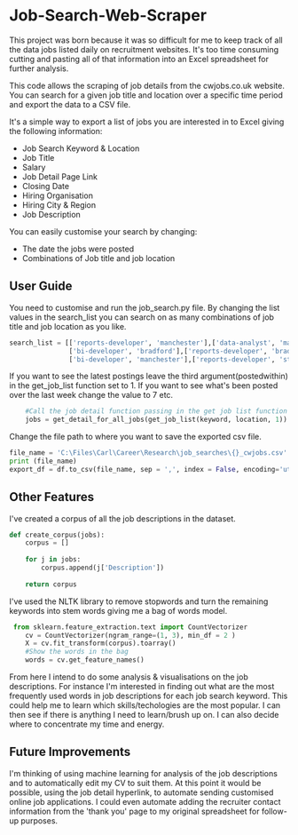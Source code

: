 # Job-Search-Web-Scraper

This project was born because it was so difficult for me to keep track of all the data jobs listed daily on recruitment websites.
It's too time consuming cutting and pasting all of that information into an Excel spreadsheet for further analysis.

This code allows the scraping of job details from the cwjobs.co.uk website. You can search for a given job title and location over a specific time period and export the data to a CSV file.

It's a simple way to export a list of jobs you are interested in to Excel giving the following information:
* Job Search Keyword & Location
* Job Title 
* Salary
* Job Detail Page Link
* Closing Date
* Hiring Organisation
* Hiring City & Region
* Job Description

You can easily customise your search by changing:
* The date the jobs were posted
* Combinations of Job title and job location

## User Guide
You need to customise and run the job_search.py file. By changing the list values in the search_list you can search on as many combinations of job title and job location as you like.
```Python
search_list = [['reports-developer', 'manchester'],['data-analyst', 'manchester'],
               ['bi-developer', 'bradford'],['reports-developer', 'bradford'],
               ['bi-developer', 'manchester'],['reports-developer', 'stoke-on-trent']]
```
If you want to see the latest postings leave the third argument(postedwithin) in the get_job_list function set to 1. If you want to see what's been posted over the last week change the value to 7 etc.
```Python
    #Call the job detail function passing in the get job list function
    jobs = get_detail_for_all_jobs(get_job_list(keyword, location, 1))
```
Change the file path to where you want to save the exported csv file.
```Python
file_name = 'C:\Files\Carl\Career\Research\job_searches\{}_cwjobs.csv'.format(today)
print (file_name)
export_df = df.to_csv(file_name, sep = ',', index = False, encoding='utf-8-sig')
```
## Other Features
I've created a corpus of all the job descriptions in the dataset.
```Python
def create_corpus(jobs):
    corpus = []
   
    for j in jobs:
        corpus.append(j['Description'])
        
    return corpus
```
I've used the NLTK library to remove stopwords and turn the remaining keywords into stem words giving me a bag of words model.
```Python
 from sklearn.feature_extraction.text import CountVectorizer
    cv = CountVectorizer(ngram_range=(1, 3), min_df = 2 )
    X = cv.fit_transform(corpus).toarray()
    #Show the words in the bag
    words = cv.get_feature_names()
 ```
 From here I intend to do some analysis & visualisations on the job descriptions.
 For instance I'm interested in finding out what are the most frequently used words in job descriptions for each job search keyword.
 This could help me to learn which skills/techologies are the most popular. I can then see if there is anything I need to learn/brush up on. I can also decide where to concentrate my time and energy.
 
 ## Future Improvements
 I'm thinking of using machine learning for analysis of the job descriptions and to automatically edit my CV to suit them. 
 At this point it would be possible, using the job detail hyperlink, to automate sending customised online job applications. I could even automate adding the recruiter contact information from the 'thank you' page to my original spreadsheet for follow-up purposes.

